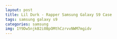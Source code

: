 ```yaml
---
layout: post
title: Lil Durk - Rapper Samsung Galaxy S9 Case
tags: samsung galaxy s9
categories: samsung
img: 1Y9Dw5njkB2i0BpOMthCzrvvNWM7mgidv
---
```

